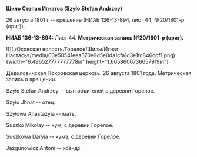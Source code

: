 **Шило Степан Игнатов (Szyło Stefan Andrzey)**

26 августа 1801 г -- крещение (НИАБ 136-13-894, лист 44, №20/1801-р
(ориг)).

**НИАБ 136-13-894:** Лист 44. **Метрическая запись №20/1801-р (ориг).**

![](./Осовская волость/Горелое/Шилы/Игнат Настасья/media/03e50541eea370e9d5e0da1cfa1d3e1fc846cdf1.png){width="6.496527777777778in"
height="1.6058606736657919in"}

Дедиловичская Покровская церковь. 26 августа 1801 года. Метрическая
запись о крещении.

Szyło Stefan Andrzey -- сын родителей с деревни Горелое.

Szyło Jhnat -- отец.

Szyłowa Anastazyja -- мать.

Suszko Mikołay -- кум, с деревни Горелое.

Suszkowa Daryia -- кума, с деревни Горелое.

Jazgunowicz Antoni -- ксёндз.
